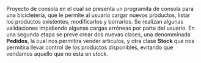 Proyecto de consola en el cual se presenta un programita de consola para una bicicletería, que le permite al usuario cargar nuevos productos, listar los productos existentes, modificarlos y borrarlos. 
Se realizan algunas validaciones impidiendo algunas cargas erróneas por parte del usuario. 
En una segunda etapa se preve crear dos nuevas clases, una denomminada **Pedidos**, la cual nos permitira vender articulos, y otra clase **Stock** que nos permitira llevar control de los productos disponibles, 
evitando que vendamos aquello que no esta en stock.

